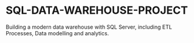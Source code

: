 # SQL-DATA-WAREHOUSE-PROJECT
Building a modern data warehouse with SQL Server, including ETL Processes, Data modelling and analytics.
